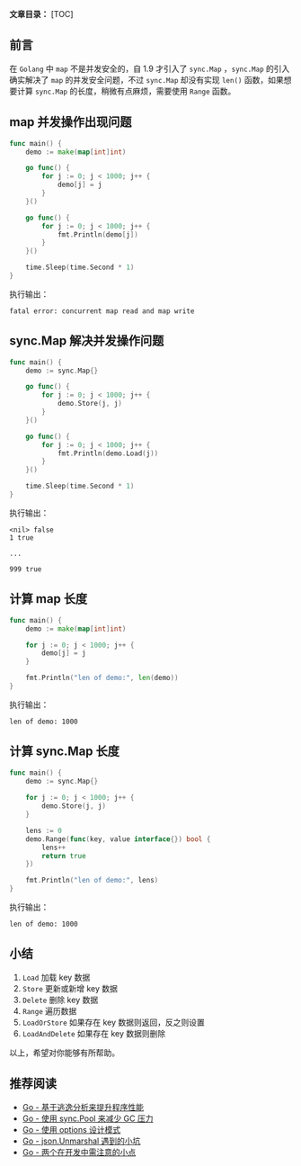 **文章目录：**
[TOC]

## 前言

在 `Golang` 中 `map` 不是并发安全的，自 1.9 才引入了 `sync.Map` ，`sync.Map` 的引入确实解决了 `map` 的并发安全问题，不过 `sync.Map` 却没有实现 `len()` 函数，如果想要计算 `sync.Map` 的长度，稍微有点麻烦，需要使用 `Range` 函数。

## map 并发操作出现问题

```go
func main() {
	demo := make(map[int]int)

	go func() {
		for j := 0; j < 1000; j++ {
			demo[j] = j
		}
	}()

	go func() {
		for j := 0; j < 1000; j++ {
			fmt.Println(demo[j])
		}
	}()

	time.Sleep(time.Second * 1)
}
```

执行输出：

```
fatal error: concurrent map read and map write
```

## sync.Map 解决并发操作问题

```go
func main() {
	demo := sync.Map{}

	go func() {
		for j := 0; j < 1000; j++ {
			demo.Store(j, j)
		}
	}()

	go func() {
		for j := 0; j < 1000; j++ {
			fmt.Println(demo.Load(j))
		}
	}()

	time.Sleep(time.Second * 1)
}
```

执行输出：

```
<nil> false
1 true

...

999 true
```

## 计算 map 长度

```go
func main() {
	demo := make(map[int]int)

	for j := 0; j < 1000; j++ {
		demo[j] = j
	}

	fmt.Println("len of demo:", len(demo))
}
```

执行输出：

```
len of demo: 1000
```

## 计算 sync.Map 长度

```go
func main() {
	demo := sync.Map{}
	
	for j := 0; j < 1000; j++ {
		demo.Store(j, j)
	}

	lens := 0
	demo.Range(func(key, value interface{}) bool {
		lens++
		return true
	})

	fmt.Println("len of demo:", lens)
}
```

执行输出：

```
len of demo: 1000
```

## 小结

1. `Load` 加载 key 数据
2. `Store` 更新或新增 key 数据
3. `Delete` 删除 key 数据
4. `Range` 遍历数据
5. `LoadOrStore` 如果存在 key 数据则返回，反之则设置
6. `LoadAndDelete` 如果存在 key 数据则删除

以上，希望对你能够有所帮助。

## 推荐阅读

- [Go - 基于逃逸分析来提升程序性能](https://mp.weixin.qq.com/s/gAz87qPA8sBJMeq6MZbqwg)
- [Go - 使用 sync.Pool 来减少 GC 压力](https://mp.weixin.qq.com/s/0NVp59uI8h9WTp68wtb7XQ)
- [Go - 使用 options 设计模式](https://mp.weixin.qq.com/s/jvSbZ0_g_EFqaR2TmjjO8w)
- [Go - json.Unmarshal 遇到的小坑](https://mp.weixin.qq.com/s/ykZCZb9IAXJaKAx_cO7YjA)
- [Go - 两个在开发中需注意的小点](https://mp.weixin.qq.com/s/-QCG61vh6NVJUWz6tOY7Gw)